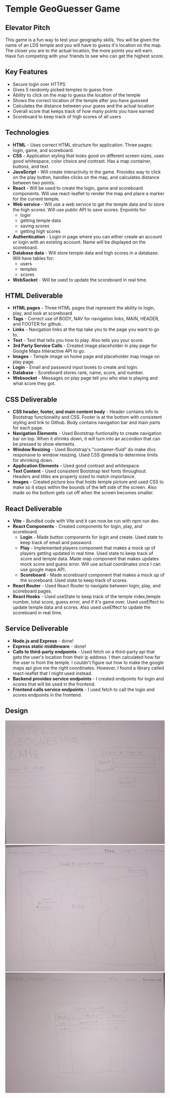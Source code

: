 # Temple GeoGuesser Game 
## Elevator Pitch ##
This game is a fun way to test your geography skills. You will be given the name of an LDS temple and you will have to guess it's location on the map. The closer you are to the actual location, the more points you will earn. Have fun competing with your friends to see who can get the highest score.

## Key Features ##
- Secure login over HTTPS
- Gives 5 randomly picked temples to guess from
- Ability to click on the map to guess the location of the temple
- Shows the correct location of the temple after you have guessed
- Calculates the distance between your guess and the actual location
- Overall score that keeps track of how many points you have earned
- Scoreboard to keep track of high scores of all users

## Technologies ##
- **HTML**	- Uses correct HTML structure for application. Three pages: login, game, and scoreboard.
- **CSS**	- Application styling that looks good on different screen sizes, uses good whitespace, color choice and contrast. Has a map container, buttons, and text.
- **JavaScript** - Will create interactivity in the game. Provides way to click on the play button, handles clicks on the map, and calculates distance between two points.  
- **React** - Will be used to create the login, game and scoreboard components. Will use react-leaflet to render the map and place a marker for the current temple. 
- **Web service** - Will use a web service to get the temple data and to store the high scores. Will use public API to save scores. Enpoints for:
    - login
    - getting temple data
    - saving scores
    - getting high scores
- **Authentication** - Login in page where you can either create an account or login with an existing account. Name will be displayed on the scoreboard.
- **Database data** - Will store temple data and high scores in a database. Will have tables for:
    - users
    - temples
    - scores
- **WebSocket** - Will be used to update the scoreboard in real time.

## HTML Deliverable ##
- **HTML pages** - Three HTML pages that represent the ability to login, play, and look at scoreboard
- **Tags** - Correct use of BODY, NAV for navigation links, MAIN, HEADER, and FOOTER for github.
- **Links** - Navigation links at the top take you to the page you want to go to.
- **Text** - Text that tells you how to play. Also tells you your score.
- **3rd Party Service Calls** - Created image placeholder in play page for Google Maps Interactive API to go.
- **Images** - Temple image on home page and placeholder map image on play page.
- **Login** - Email and password input boxes to create and login.
- **Database** - Scoreboard stores rank, name, score, and number.
- **Websocket** - Messages on play page tell you who else is playing and what score they got. 

## CSS Deliverable ##
- **CSS header, footer, and main content body** - Header contains info to Bootstrap functionality and CSS. Footer is at the bottom with consistent styling and link to Github. Body contains navigation bar and main parts for each page.
- **Navigation Elements** - Used Bootstrap funtionality to create navigation bar on top. When it shrinks down, it will turn into an accordion that can be pressed to show elements. 
- **Window Resizing** - Used Bootstrap's "container-fluid" do make divs responsive to window resizing. Used CSS @media to determine limits for shrinking down.
- **Application Elements** - Used good contrast and whitespace.
- **Text Content** - Used consistent Bootstrap text fonts throughout. Headers and titles are properly sized to match importance.
- **Images** - Created picture box that holds temple picture and used CSS to make so it stays within the bounds of the left side of the screen. Also made so the bottom gets cut off when the screen becomes smaller.

## React Deliverable ##
- **Vite** - Bundled code with Vite and it can now be run with npm run dev.
- **React Components** - Created components for login, play, and scoreboard.
    - **Login** - Made button components for login and create. Used state to keep track of email and password.
    - **Play** - Implemented players component that makes a mock up of players getting updated in real time. Used state to keep track of score and temple data. Made map component that makes updates mock score and guess error. Will use actual coordinates once I can use google maps API.
    - **Scoreboard** - Made scoreboard component that makes a mock up of the scoreboard. Used state to keep track of scores.
- **React Router** - Used React Router to navigate between login, play, and scoreboard pages.
- **React Hooks** - Used useState to keep track of the temple index,temple number, total score, guess error, and if it's game over. Used useEffect to update temple data and scores. Also used useEffect to update the scoreboard in real time.

## Service Deliverable ##
- **Node.js and Express** - done!
- **Express static middleware** - done!
- **Calls to third-party endpoints** - Used fetch on a third-party api that gets the user's location from their ip address. I then calculated how far the user is from the temple. I couldn't figure out how to make the google maps api give me the right coordinates. However, I found a library called react-leaflet that I might used instead.
- **Backend provides service endpoints** - I created endpoints for login and scores that will be used in the frontend.
- **Frontend calls service endpoints** - I used fetch to call the login and scores endpoints in the frontend.
## Design ##
![Login page](./pictures/IMG_7717.jpg)
![Post-login page](./pictures/IMG_7718.jpg)
![Scoreboard](./pictures/IMG_7719.jpg)




